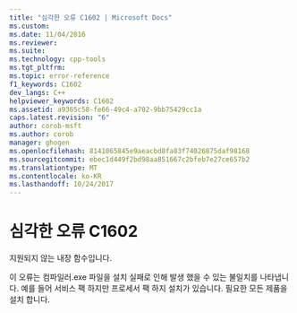 ```yaml
---
title: "심각한 오류 C1602 | Microsoft Docs"
ms.custom: 
ms.date: 11/04/2016
ms.reviewer: 
ms.suite: 
ms.technology: cpp-tools
ms.tgt_pltfrm: 
ms.topic: error-reference
f1_keywords: C1602
dev_langs: C++
helpviewer_keywords: C1602
ms.assetid: a9365c58-fe66-49c4-a702-9bb75429cc1a
caps.latest.revision: "6"
author: corob-msft
ms.author: corob
manager: ghogen
ms.openlocfilehash: 8141065845e9aeacbd8fa83f74026875daf98168
ms.sourcegitcommit: ebec1d449f2bd98aa851667c2bfeb7e27ce657b2
ms.translationtype: MT
ms.contentlocale: ko-KR
ms.lasthandoff: 10/24/2017
---
```

# <a name="fatal-error-c1602"></a>심각한 오류 C1602
지원되지 않는 내장 함수입니다.  
  
 이 오류는 컴파일러.exe 파일을 설치 실패로 인해 발생 했을 수 있는 불일치를 나타냅니다. 예를 들어 서비스 팩 하지만 프로세서 팩 하지 설치가 있습니다. 필요한 모든 제품을 설치 합니다.